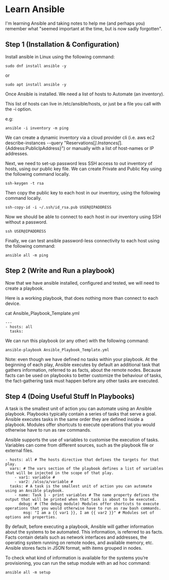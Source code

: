 # Learn Ansible
I'm learning Ansible and taking notes to help me (and perhaps you) remember what "seemed important at the time, but is now sadly forgotten".

## Step 1 (Installation & Configuration)

Install ansible in Linux using the following command:
```
sudo dnf install ansible -y
```
or
```
sudo apt install ansible -y
```
Once Ansible is installed. We need a list of hosts to Automate (an inventory).

This list of hosts can live in /etc/ansible/hosts, or just be a file you call with the -i option.

e.g:
```
ansible -i inventory -m ping
```
We can create a dynamic inventory via a cloud provider cli (i.e. aws ec2 describe-instances --query "Reservations[*].Instances[*].{Address:PublicIpAddress}") or manually with a list of host-names or IP addresses.

Next, we need to set-up password less SSH access to out inventory of hosts, using our public key file. We can create Private and Public Key using the following command locally.
```
ssh-keygen -t rsa
```
Then copy the public key to each host in our inventory, using the following command locally.
```
ssh-copy-id -i ~/.ssh/id_rsa.pub USER@IPADDRESS
```
Now we should be able to connect to each host in our inventory using SSH without a password.
```
ssh USER@IPADDRESS
```
Finally, we can test ansible password-less connectivity to each host using the following command:
```
ansible all -m ping
```
## Step 2 (Write and Run a playbook)
Now that we have ansible installed, configured and tested, we will need to create a playbook.

Here is a working playbook, that does nothing more than connect to each device.

cat Ansible_Playbook_Template.yml
```
---
- hosts: all
  tasks:
```
We can run this playbook (or any other) with the following command:
```
ansible-playbook Ansible_Playbook_Template.yml
```
 Note: even though we have defined no tasks within your playbook. At the beginning of each play, Ansible executes by default an additional task that gathers information, referred to as facts, about the remote nodes. Because facts can be used on playbooks to better customize the behaviour of tasks, the fact-gathering task must happen before any other tasks are executed.

## Step 4 (Doing Useful Stuff In Playbooks)

A task is the smallest unit of action you can automate using an Ansible playbook. Playbooks typically contain a series of tasks that serve a goal. Ansible executes tasks in the same order they are defined inside a playbook. Modules offer shortcuts to execute operations that you would otherwise have to run as raw commands.

Ansible supports the use of variables to customise the execution of tasks. Variables can come from different sources, such as the playbook file or external files.

```
- hosts: all # The hosts directive that defines the targets for that play.
  vars: # The vars section of the playbook defines a list of variables that will be injected in the scope of that play.
    - var1: variable #
    - var2: /also/a/variable #
  tasks: # A task is the smallest unit of action you can automate using an Ansible playbook.
    - name: Task 1 - print variables # The name property defines the output that will be printed when that task is about to be executed.
      debug: # (The debug module) Modules offer shortcuts to execute operations that you would otherwise have to run as raw bash commands.
        msg: "I am a {{ var1 }}, I am {{ var2 }}" # Modules set of options and properties.
```
By default, before executing a playbook, Ansible will gather information about the systems to be automated. This information, is referred to as facts. Facts contain details such as network interfaces and addresses, the operating system running on remote nodes, and available memory, etc. Ansible stores facts in JSON format, with items grouped in nodes.

To check what kind of information is available for the systems you’re provisioning, you can run the setup module with an ad hoc command:
```
ansible all -m setup
```
